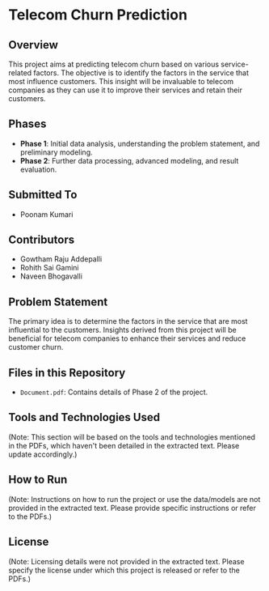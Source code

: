 
# Telecom Churn Prediction

## Overview
This project aims at predicting telecom churn based on various service-related factors. The objective is to identify the factors in the service that most influence customers. This insight will be invaluable to telecom companies as they can use it to improve their services and retain their customers.

## Phases
- **Phase 1**: Initial data analysis, understanding the problem statement, and preliminary modeling.
- **Phase 2**: Further data processing, advanced modeling, and result evaluation.

## Submitted To
- Poonam Kumari

## Contributors
- Gowtham Raju Addepalli
- Rohith Sai Gamini
- Naveen Bhogavalli

## Problem Statement
The primary idea is to determine the factors in the service that are most influential to the customers. Insights derived from this project will be beneficial for telecom companies to enhance their services and reduce customer churn.

## Files in this Repository
- `Document.pdf`: Contains details of Phase 2 of the project.

## Tools and Technologies Used
(Note: This section will be based on the tools and technologies mentioned in the PDFs, which haven't been detailed in the extracted text. Please update accordingly.)

## How to Run
(Note: Instructions on how to run the project or use the data/models are not provided in the extracted text. Please provide specific instructions or refer to the PDFs.)

## License
(Note: Licensing details were not provided in the extracted text. Please specify the license under which this project is released or refer to the PDFs.)
